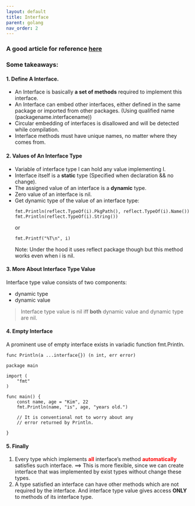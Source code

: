 ```yaml
---
layout: default
title: Interface
parent: golang
nav_order: 2
---
```

### A good article for reference [here](https://medium.com/golangspec/interfaces-in-go-part-i-4ae53a97479c)
### Some takeaways:
#### 1. Define A Interface.
- An Interface is basically **a set of methods** required to implement this interface.   
- An Interface can embed other interfaces, either defined in the same package or imported from other packages.  (Using qualified name (packagename.interfacename))   
- Circular embedding of interfaces is disallowed and will be detected while compilation.
- Interface methods must have unique names, no matter where they comes from.   

#### 2. Values of An Interface Type  
- Variable of interface type I can hold any value implementing I.   
- Interface itself is a **static** type (Specified when declaration && no change). 
- The assigned value of an interface is a **dynamic** type.   
- Zero value of an interface is nil.  
- Get dynamic type of the value of an interface type: 
	```golang
	fmt.Println(reflect.TypeOf(i).PkgPath(), reflect.TypeOf(i).Name())
	fmt.Println(reflect.TypeOf(i).String())
	```
	or
	```golang
	fmt.Printf("%T\n", i)
	```
	Note: Under the hood it uses reflect package though but this method works even when i is nil.  

#### 3. More About Interface Type Value  
Interface type value consists of two components:  
- dynamic type
- dynamic value  
>Interface type value is nil iff **both** dynamic value and dynamic type are nil.

#### 4. Empty Interface  
A prominent use of empty interface exists in variadic function fmt.Println.   
```golang 
func Println(a ...interface{}) (n int, err error)
```
```golang
package main

import (
	"fmt"
)

func main() {
	const name, age = "Kim", 22
	fmt.Println(name, "is", age, "years old.")

	// It is conventional not to worry about any
	// error returned by Println.

}
```

#### 5. Finally  
1. Every type which implements <span style="color:red">**all**</span> interface’s method <span style="color:red">**automatically**</span> satisfies such interface.  ==> This is more flexible, since we can create interface that was implemented by exist types without change these types.    
2. A type satisfied an interface can have other methods which are not required by the interface. And interface type value gives access **ONLY** to methods of its interface type.  